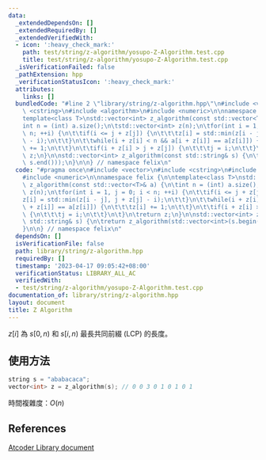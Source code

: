 ```yaml
---
data:
  _extendedDependsOn: []
  _extendedRequiredBy: []
  _extendedVerifiedWith:
  - icon: ':heavy_check_mark:'
    path: test/string/z-algorithm/yosupo-Z-Algorithm.test.cpp
    title: test/string/z-algorithm/yosupo-Z-Algorithm.test.cpp
  _isVerificationFailed: false
  _pathExtension: hpp
  _verificationStatusIcon: ':heavy_check_mark:'
  attributes:
    links: []
  bundledCode: "#line 2 \"library/string/z-algorithm.hpp\"\n#include <vector>\n#include\
    \ <cstring>\n#include <algorithm>\n#include <numeric>\n\nnamespace felix {\n\n\
    template<class T>\nstd::vector<int> z_algorithm(const std::vector<T>& a) {\n\t\
    int n = (int) a.size();\n\tstd::vector<int> z(n);\n\tfor(int i = 1, j = 0; i <\
    \ n; ++i) {\n\t\tif(i <= j + z[j]) {\n\t\t\tz[i] = std::min(z[i - j], j + z[j]\
    \ - i);\n\t\t}\n\t\twhile(i + z[i] < n && a[i + z[i]] == a[z[i]]) {\n\t\t\tz[i]\
    \ += 1;\n\t\t}\n\t\tif(i + z[i] > j + z[j]) {\n\t\t\tj = i;\n\t\t}\n\t}\n\treturn\
    \ z;\n}\n\nstd::vector<int> z_algorithm(const std::string& s) {\n\treturn z_algorithm(std::vector<int>(s.begin(),\
    \ s.end()));\n}\n\n} // namespace felix\n"
  code: "#pragma once\n#include <vector>\n#include <cstring>\n#include <algorithm>\n\
    #include <numeric>\n\nnamespace felix {\n\ntemplate<class T>\nstd::vector<int>\
    \ z_algorithm(const std::vector<T>& a) {\n\tint n = (int) a.size();\n\tstd::vector<int>\
    \ z(n);\n\tfor(int i = 1, j = 0; i < n; ++i) {\n\t\tif(i <= j + z[j]) {\n\t\t\t\
    z[i] = std::min(z[i - j], j + z[j] - i);\n\t\t}\n\t\twhile(i + z[i] < n && a[i\
    \ + z[i]] == a[z[i]]) {\n\t\t\tz[i] += 1;\n\t\t}\n\t\tif(i + z[i] > j + z[j])\
    \ {\n\t\t\tj = i;\n\t\t}\n\t}\n\treturn z;\n}\n\nstd::vector<int> z_algorithm(const\
    \ std::string& s) {\n\treturn z_algorithm(std::vector<int>(s.begin(), s.end()));\n\
    }\n\n} // namespace felix\n"
  dependsOn: []
  isVerificationFile: false
  path: library/string/z-algorithm.hpp
  requiredBy: []
  timestamp: '2023-04-17 09:05:42+08:00'
  verificationStatus: LIBRARY_ALL_AC
  verifiedWith:
  - test/string/z-algorithm/yosupo-Z-Algorithm.test.cpp
documentation_of: library/string/z-algorithm.hpp
layout: document
title: Z Algorithm
---
```


$z[i]$ 為 $s[0, n)$ 和 $s[i, n)$ 最長共同前綴 (LCP) 的長度。

## 使用方法
```cpp
string s = "ababacaca";
vector<int> z = z_algorithm(s); // 0 0 3 0 1 0 1 0 1
```

時間複雜度：$O(n)$

## References
[Atcoder Library document](https://atcoder.github.io/ac-library/production/document_en/string.html)
